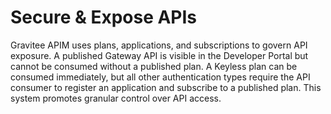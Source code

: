 # Secure & Expose APIs

Gravitee APIM uses plans, applications, and subscriptions to govern API exposure. A published Gateway API is visible in the Developer Portal but cannot be consumed without a published plan. A Keyless plan can be consumed immediately, but all other authentication types require the API consumer to register an application and subscribe to a published plan. This system promotes granular control over API access.
